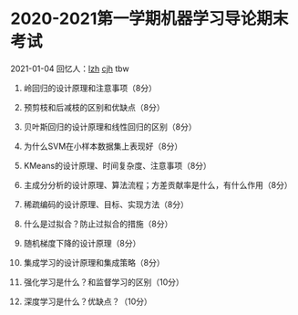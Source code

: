 # 2020-2021第一学期机器学习导论期末考试
2021-01-04
回忆人：[lzh](https://github.com/Alexhaoge) [cjh](https://github.com/jimcui3) tbw

1. 岭回归的设计原理和注意事项（8分）

2. 预剪枝和后减枝的区别和优缺点（8分）

3. 贝叶斯回归的设计原理和线性回归的区别（8分）

4. 为什么SVM在小样本数据集上表现好（8分）

5. KMeans的设计原理、时间复杂度、注意事项（8分）

6. 主成分分析的设计原理、算法流程；方差贡献率是什么，有什么作用（8分）

7. 稀疏编码的设计原理、目标、实现方法（8分）

8. 什么是过拟合？防止过拟合的措施（8分）

9. 随机梯度下降的设计原理（8分）

10. 集成学习的设计原理和集成策略（8分）

11. 强化学习是什么？和监督学习的区别（10分）

12. 深度学习是什么？优缺点？（10分）
